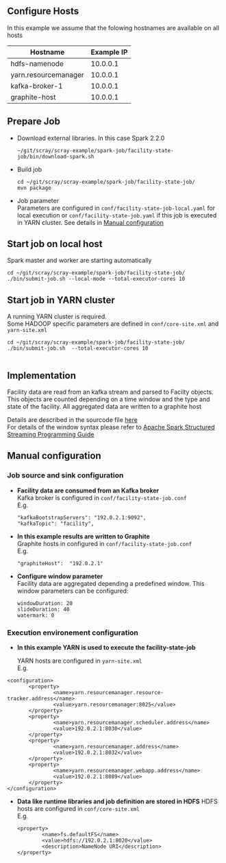 ## Configure Hosts
In this example we assume that the folowing hostnames are available on all hosts  


|Hostname|Example IP|
|---|---|
|hdfs-namenode|10.0.0.1|
|yarn.resourcemanager|10.0.0.1|
|kafka-broker-1|10.0.0.1|
|graphite-host|10.0.0.1|

## Prepare Job
   
* Download external libraries. In this case Spark 2.2.0  
 
    ```
    ~/git/scray/scray-example/spark-job/facility-state-job/bin/download-spark.sh
    ```

* Build job
    ```
    cd ~/git/scray/scray-example/spark-job/facility-state-job/
    mvn package
    ```
 
* Job parameter  
   Parameters are configured in ```conf/facility-state-job-local.yaml``` for local execution or ```conf/facility-state-job.yaml``` if this job is executed in YARN cluster.
   See details in [Manual configuration](#jobManualConf)

## Start job on local host
  Spark master and worker are starting automatically 
```
cd ~/git/scray/scray-example/spark-job/facility-state-job/
./bin/submit-job.sh --local-mode --total-executor-cores 10
```

## Start job in YARN cluster 
  A running YARN cluster is required.  
  Some HADOOP specific parameters are defined in ```conf/core-site.xml``` and ```yarn-site.xml```
```
cd ~/git/scray/scray-example/spark-job/facility-state-job/
./bin/submit-job.sh  --total-executor-cores 10
    
```

## Implementation
   Facility data are read from an kafka stream and parsed to Facilty objects.
   This objects are counted depending on a time window and the type and state of the facility.
   All aggregated data are written to a graphite host

   Details are described in the sourcode file [here](https://github.com/scray/scray/blob/feature/report-example/scray-example/spark-job/facility-state-job/src/main/scala/org/scray/example/SparkSQLStreamingJob.scala)  
   For details of the window syntax please refer to [Apache Spark Structured Streaming Programming Guide](https://spark.apache.org/docs/latest/structured-streaming-programming-guide.html#window-operations-on-event-time)

<a name="jobManualConf"></a>
## Manual configuration 

### Job source and sink configuration

* **Facility data are consumed from an Kafka broker**   
    Kafka broker is configured in ```conf/facility-state-job.conf```   
    E.g.
  
    ```
    "kafkaBootstrapServers": "192.0.2.1:9092",
    "kafkaTopic": "facility",
    ```
* **In this example results are written to Graphite**  
    Graphite hosts in configured in ```conf/facility-state-job.conf```  
    E.g.

    ```
    "graphiteHost":  "192.0.2.1"
    ```
* **Configure window parameter**  
   Facility data are aggregated depending a predefined window.
   This window parameters can be configured:
   ```    
   windowDuration: 20
   slideDuration: 40
   watermark: 0
   ```    

### Execution environement configuration  

* **In this example YARN is used to execute  the facility-state-job** 

    YARN hosts are configured in ```yarn-site.xml```  
    E.g.   
 ```
<configuration>
        <property>
                <name>yarn.resourcemanager.resource-tracker.address</name>
                <value>yarn.resourcemanager:8025</value>
        </property>
        <property>
                <name>yarn.resourcemanager.scheduler.address</name>
                <value>192.0.2.1:8030</value>
        </property>
        <property>
                <name>yarn.resourcemanager.address</name>
                <value>192.0.2.1:8032</value>
        </property>
        <property>
                <name>yarn.resourcemanager.webapp.address</name>
                <value>192.0.2.1:8089</value>
        </property>
</configuration>
```

* **Data like runtime libraries and job definition are stored in HDFS** 
    HDFS hosts are configured in ```conf/core-site.xml```  
    E.g.
  ```
  <property>
          <name>fs.defaultFS</name>
          <value>hdfs://192.0.2.1:8020</value>
          <description>NameNode URI</description>
  </property>
  ```